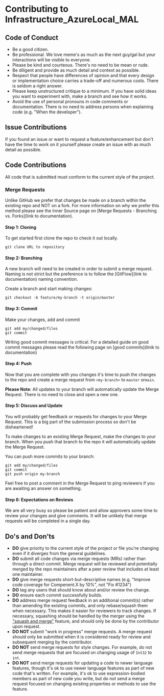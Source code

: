 # Contributing to Infrastructure_AzureLocal_MAL

## Code of Conduct

* Be a good citizen.
* Be professional. We love meme's as much as the next guy/gal but your interactions will be visible to everyone.
* Please be kind and courteous. There's no need to be mean or rude.
* Be diligent and provide as much detail and context as possible.
* Respect that people have differences of opinion and that every design or implementation choice carries a trade-off and numerous costs. There is seldom a right answer.
* Please keep unstructured critique to a minimum. If you have solid ideas you want to experiment with, make a branch and see how it works.
* Avoid the use of personal pronouns in code comments or documentation. There is no need to address persons when explaining code (e.g. "When the developer").

## Issue Contributions

If you found an issue or want to request a feature/enhancement but don't have the time to work on it yourself please create an issue with as much detail as possible.

## Code Contributions

All code that is submitted must conform to the current style of the project.

### Merge Requests

Unlike GitHub we prefer that changes be made on a branch within the existing repo and NOT on a fork.
For more information on why we prefer this method please see the Inner Source page on [Merge Requests - Branching vs. Forks](link to documentation).

#### Step 1: Cloning

To get started first clone the repo to check it out locally.

    git clone URL to repository

#### Step 2: Branching

A new branch will need to be created in order to submit a merge request. Naming is not strict but the preference is to follow the [GitFlow](link to documentation) naming convention.

Create a branch and start making changes:

    git checkout -b feature/my-branch -t origin/master

#### Step 3: Commit

Make your changes, add and commit

    git add my/changed/files
    git commit

Writing good commit messages is critical. For a detailed guide on good commit messages please read  the following page on [good commits](linik to documentation)

#### Step 4: Push

Now that you are complete with you changes it's time to push the changes to the repo and create a merge request from ```<my-branch>``` to ```master``` or```main```.

**Please Note**: All updates to your branch will automatically update the Merge Request. There is no need to close and open a new one.

#### Step 5: Discuss and Update

You will probably get feedback or requests for changes to your Merge Request. This is a big part of the submission process so don't be disheartened!

To make changes to an existing Merge Request, make the changes to your branch. When you push that branch to the repo it will automatically update the Merge Request.

You can push more commits to your branch:

    git add my/changed/files
    git commit
    git push origin my-branch

Feel free to post a comment in the Merge Request to ping reviewers if you are awaiting an answer on something.

#### Step 6: Expectations on Reviews

We are all very busy so please be patient and allow approvers some time to review your changes and give comments. It will be unlikely that merge requests will be completed in a single day.

## Do's and Don'ts

* **DO** give priority to the current style of the project or file you're changing even if it diverges from the general guidelines.
* **DO** submit all code changes via merge requests (MRs) rather than through a direct commit. Merge request will be reviewed and potentially merged by the repo maintainers after a peer review that includes at least one maintainer.
* **DO** give merge requests short-but-descriptive names (e.g. "Improve code coverage for Compenent.X by 10%", not "Fix #1234")
* **DO** tag any users that should know about and/or review the change.
* **DO** ensure each commit successfully builds.
* **DO** address merge request feedback in an additional commit(s) rather than amending the existing commits, and only rebase/squash them when necessary.  This makes it easier for reviewers to track changes. If necessary, squashing should be handled by the merger using the ["squash and merge"](https://github.com/blog/2141-squash-your-commits) feature, and should only be done by the contributor upon request.
* **DO NOT** submit "work in progress" merge requests.  A merge request should only be submitted when it is considered ready for review and subsequent merging by the contributor.
* **DO NOT** send merge requests for style changes. For example, do not send merge requests that are focused on changing usage of ```Int32``` to ```int```.
* **DO NOT** send merge requests for updating a code to newer language features, though it's ok to use newer language features as part of new code that's written. For example, it's ok to use expression-bodied members as part of new code you write, but do not send a merge request focused on changing existing properties or methods to use the feature.
